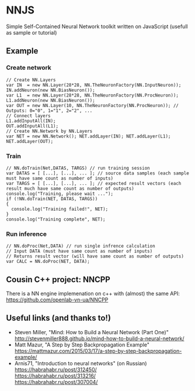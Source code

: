 # NNJS
Simple Self-Contained Neural Network toolkit written on JavaScript (usefull as sample or tutorial)

## Example

### Create network 
```
// Create NN.Layers
var IN  = new NN.Layer(28*28, NN.TheNeuronFactory(NN.InputNeuron)); IN.addNeuron(new NN.BiasNeuron());
var L1  = new NN.Layer(28*28, NN.TheNeuronFactory(NN.ProcNeuron)); L1.addNeuron(new NN.BiasNeuron()); 
var OUT = new NN.Layer(10, NN.TheNeuronFactory(NN.ProcNeuron)); // Outputs: 0="0", 1="1", 2="2", ...
// Connect layers
L1.addInputAll(IN);
OUT.addInputAll(L1); 
// Create NN.Network by NN.Layers
var NET = new NN.Network(); NET.addLayer(IN); NET.addLayer(L1); NET.addLayer(OUT);
```

### Train
```
// NN.doTrain(Net,DATAS, TARGS) // run training session
var DATAS = [ [...], [...], ... ]; // source data samples (each sample must have same count as number of inputs)
var TARGS = [ [...], [...], ... ]; // expected result vectors (each result much have same count as number of outputs)
console.log("Training, please wait ...");
if (!NN.doTrain(NET, DATAS, TARGS))
{
  console.log("Training failed!", NET);
}
console.log("Training complete", NET);
```

### Run inference
```
// NN.doProc(Net,DATA) // run single infrence calculation
// Input DATA (must have same count as number of inputs)
// Returns result vector (will have same count as number of outputs)
var CALC = NN.doProc(NET, DATA);
```

## Cousin C++ project: NNCPP
There is a NN engine implemenation on c++ with (almost) the same API:
https://github.com/openlab-vn-ua/NNCPP

## Useful links (and thanks to!)
* Steven Miller, "Mind: How to Build a Neural Network (Part One)"<br/>
http://stevenmiller888.github.io/mind-how-to-build-a-neural-network/
* Matt Mazur, "A Step by Step Backpropagation Example"<br/>
https://mattmazur.com/2015/03/17/a-step-by-step-backpropagation-example/
* Arnis71, "Introduction to neural networks" (on Russian)<br/>
https://habrahabr.ru/post/312450/ <br/>
https://habrahabr.ru/post/313216/ <br/>
https://habrahabr.ru/post/307004/
